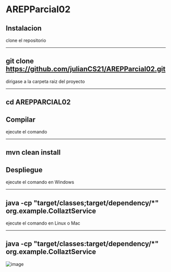 # AREPParcial02


## Instalacion 

clone el repositorio

---
  git clone https://github.com/julianCS21/AREPParcial02.git
---


dirigase a la carpeta raiz del proyecto


---
  cd AREPPARCIAL02
---

## Compilar


ejecute el comando

---
  mvn clean install
---


## Despliegue


ejecute el comando en Windows

---
  java -cp "target/classes;target/dependency/*" org.example.CollaztService  
---

ejecute el comando en Linux o Mac

---
  java -cp "target/classes:target/dependency/*" org.example.CollaztService  
---


![image](https://github.com/julianCS21/AREPParcial02/assets/96396177/b9cafe0d-dce0-4835-a20b-b32168839763)



